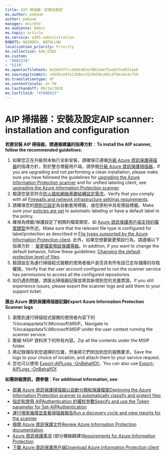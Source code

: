 ```yaml
---
title: AIP 掃描器：安裝及設定
ms.author: pebaum
author: pebaum
manager: mnirkhe
ms.audience: Admin
ms.topic: article
ms.service: o365-administration
ROBOTS: NOINDEX, NOFOLLOW
localization_priority: Priority
ms.collection: Adm_O365
ms.custom:
- "9002278"
- "5119"
ms.openlocfilehash: be5b63ffccd5bbd83e7802e4ef5aa657ed921ae6
ms.sourcegitcommit: c6692ce0fa1358ec3529e59ca0ecdfdea4cdc759
ms.translationtype: HT
ms.contentlocale: zh-TW
ms.lasthandoff: 09/14/2020
ms.locfileid: "47686633"
---
```

# <a name="aip-scanner-installation-and-configuration"></a><span data-ttu-id="6635e-102">AIP 掃描器：安裝及設定</span><span class="sxs-lookup"><span data-stu-id="6635e-102">AIP scanner: installation and configuration</span></span>

<span data-ttu-id="6635e-103">**若要安裝 AIP 掃描器，請遵循建議的指導方針**：</span><span class="sxs-lookup"><span data-stu-id="6635e-103">**To install the AIP scanner, follow the recommended guidelines**:</span></span>

1. <span data-ttu-id="6635e-104">如果您正在升級但未執行全新安裝，請確保已遵循[升級 Azure 資訊保護掃描器](https://docs.microsoft.com/azure/information-protection/rms-client/client-admin-guide#upgrading-the-azure-information-protection-scanner)的指導方針，對於整合標籤用戶端，請參閱[升級 Azure 資訊保護掃描器](https://docs.microsoft.com/azure/information-protection/rms-client/clientv2-admin-guide#upgrading-the-azure-information-protection-scanner)。</span><span class="sxs-lookup"><span data-stu-id="6635e-104">If you are upgrading and not performing a clean installation, please make sure you have followed the guidelines for [upgrading the Azure Information Protection scanner](https://docs.microsoft.com/azure/information-protection/rms-client/client-admin-guide#upgrading-the-azure-information-protection-scanner) and for unified labeling client, see [upgrading the Azure Information Protection scanner](https://docs.microsoft.com/azure/information-protection/rms-client/clientv2-admin-guide#upgrading-the-azure-information-protection-scanner).</span></span>
2. <span data-ttu-id="6635e-105">驗證您是否符合[防火牆和網絡基礎結構設定需求](https://docs.microsoft.com/azure/information-protection/requirements#firewalls-and-network-infrastructure)。</span><span class="sxs-lookup"><span data-stu-id="6635e-105">Verify that you comply with all [Firewalls and network infrastructure settings requirements](https://docs.microsoft.com/azure/information-protection/requirements#firewalls-and-network-infrastructure).</span></span>
3. <span data-ttu-id="6635e-106">請確保您的[原則已設定](https://docs.microsoft.com/azure/information-protection/configure-policy)為自動套用標籤，或在原則中具有預設標籤。</span><span class="sxs-lookup"><span data-stu-id="6635e-106">Make sure your [policies are set](https://docs.microsoft.com/azure/information-protection/configure-policy) to automatic labeling or have a default label in the policy.</span></span>
4. <span data-ttu-id="6635e-107">確保為標籤/保護設定了相關的檔案類型，如 [Azure 資訊保護用戶端支持的檔案類型](https://docs.microsoft.com/azure/information-protection/rms-client/client-admin-guide-file-types#supported-file-types-for-classification-and-protection)中所述。</span><span class="sxs-lookup"><span data-stu-id="6635e-107">Make sure that the relevant file type is configured for label/protection as described in [File types supported by the Azure Information Protection client](https://docs.microsoft.com/azure/information-protection/rms-client/client-admin-guide-file-types#supported-file-types-for-classification-and-protection).</span></span> <span data-ttu-id="6635e-108">此外，如果您想要變更預設行為，請遵循以下指導方針： [變更檔案預設保護等級](https://docs.microsoft.com/azure/information-protection/rms-client/client-admin-guide-file-types#changing-the-default-protection-level-of-files)。</span><span class="sxs-lookup"><span data-stu-id="6635e-108">In addition, if you want to change the default behavior, follow these guidelines: [Changing the default protection level of files](https://docs.microsoft.com/azure/information-protection/rms-client/client-admin-guide-file-types#changing-the-default-protection-level-of-files).</span></span>
5. <span data-ttu-id="6635e-109">驗證設定為運行掃描程式服務的使用者帳戶是否具有所有設已定存儲庫的存取權限。</span><span class="sxs-lookup"><span data-stu-id="6635e-109">Verify that the user account configured to run the scanner service has permissions to access all the configured repositories.</span></span>
6. <span data-ttu-id="6635e-110">如仍遇到問題，請匯出掃描器記錄並將其新增到您的支援票證。</span><span class="sxs-lookup"><span data-stu-id="6635e-110">If you still experience issues, please export the scanner logs and add them to your support ticket.</span></span>

<span data-ttu-id="6635e-111">**匯出 Azure 資訊保護掃描器記錄**</span><span class="sxs-lookup"><span data-stu-id="6635e-111">**Export Azure Information Protection Scanner logs**</span></span>

1. <span data-ttu-id="6635e-112">瀏覽到運行掃描程式服務的使用者內容下的 %localappdata%\Microsoft\MSIP。</span><span class="sxs-lookup"><span data-stu-id="6635e-112">Navigate to %localappdata%\Microsoft\MSIP under the user context running the scanner service.</span></span>
2. <span data-ttu-id="6635e-113">壓縮 MSIP 資料夾下的所有內容。</span><span class="sxs-lookup"><span data-stu-id="6635e-113">Zip all the contents under the MSIP folder.</span></span>
3. <span data-ttu-id="6635e-114">將記錄儲存到您選擇的位置，然後將它們附加到您的服務要求。</span><span class="sxs-lookup"><span data-stu-id="6635e-114">Save the logs to your choice of location, and attach them to your service request.</span></span>
4. <span data-ttu-id="6635e-115">您也可以使用 [Export-AIPLogs -OnBehalfOf](https://docs.microsoft.com/powershell/module/azureinformationprotection/export-aiplogs?view=azureipps)。</span><span class="sxs-lookup"><span data-stu-id="6635e-115">You can also use [Export-AIPLogs -OnBehalfOf](https://docs.microsoft.com/powershell/module/azureinformationprotection/export-aiplogs?view=azureipps).</span></span>

<span data-ttu-id="6635e-116">**如需詳細資訊，請參閱**：</span><span class="sxs-lookup"><span data-stu-id="6635e-116">**For additional information, see**:</span></span>
- [<span data-ttu-id="6635e-117">部署 Azure 資訊保護掃描器以自動分類和保護檔案</span><span class="sxs-lookup"><span data-stu-id="6635e-117">Deploying the Azure Information Protection scanner to automatically classify and protect files</span></span>](https://docs.microsoft.com/azure/information-protection/deploy-aip-scanner)
- [<span data-ttu-id="6635e-118">指定和使用 AIPAuthentication 的權杖參數</span><span class="sxs-lookup"><span data-stu-id="6635e-118">Specify and use the Token parameter for Set-AIPAuthentication</span></span>](https://docs.microsoft.com/azure/information-protection/rms-client/client-admin-guide-powershell#specify-and-use-the-token-parameter-for-set-aipauthentication)
- [<span data-ttu-id="6635e-119">運行搜索循環並查看掃描器報告</span><span class="sxs-lookup"><span data-stu-id="6635e-119">Run a discovery cycle and view reports for the scanner</span></span>](https://docs.microsoft.com/azure/information-protection/deploy-aip-scanner#run-a-discovery-cycle-and-view-reports-for-the-scanner)
- [<span data-ttu-id="6635e-120">檢閱 Azure 資訊保護文件</span><span class="sxs-lookup"><span data-stu-id="6635e-120">Review Azure Information Protection documentation</span></span>](https://docs.microsoft.com/azure/information-protection/what-is-information-protection)
- <span data-ttu-id="6635e-121">[Azure 資訊保護需求](https://docs.microsoft.com/azure/information-protection/get-started/requirements) (部分機器翻譯)</span><span class="sxs-lookup"><span data-stu-id="6635e-121">[Requirements for Azure Information Protection](https://docs.microsoft.com/azure/information-protection/get-started/requirements)</span></span>
- [<span data-ttu-id="6635e-122">下載 Azure 資訊保護用戶端</span><span class="sxs-lookup"><span data-stu-id="6635e-122">Download Azure Information Protection client</span></span>](https://www.microsoft.com/download/details.aspx?id=53018)
